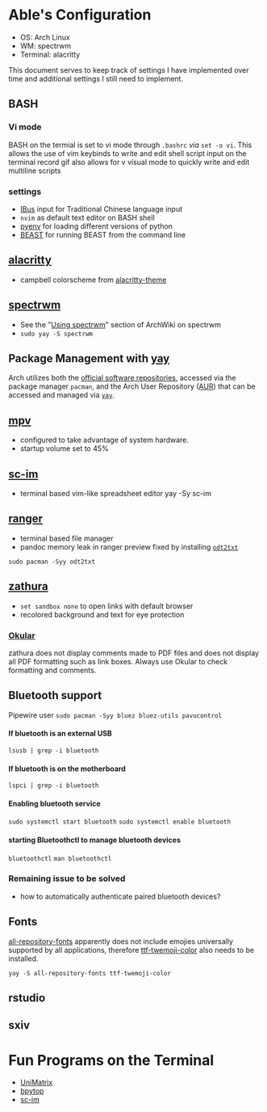 # Able's Configuration
- OS: Arch Linux
- WM: spectrwm
- Terminal: alacritty

This document serves to keep track of settings I have implemented over time and additional settings I still need to implement.

## BASH
### Vi mode
BASH on the termial is set to vi mode through `.bashrc` *via* `set -o vi`.
This allows the use of vim keybinds to write and edit shell script input on the terminal
record gif
also allows for v visual mode to quickly write and edit multiline scripts

### settings
- [IBus](https://wiki.archlinux.org/title/IBus) input for Traditional Chinese language input
- `nvim` as default text editor on BASH shell
- [pyenv](https://github.com/pyenv/pyenv) for loading different versions of python
- [BEAST](http://beast.community/install_on_unix) for running BEAST from the command line

## [alacritty](https://github.com/alacritty/alacritty)
- campbell colorscheme from [alacritty-theme](https://github.com/alacritty/alacritty-theme)

## [spectrwm](https://github.com/conformal/spectrwm)
- See the "[Using spectrwm](https://wiki.archlinux.org/title/Spectrwm)" section of ArchWiki on spectrwm 
- `sudo yay -S spectrwm`

## Package Management with [yay](https://github.com/Jguer/yay)
Arch utilizes both the [official software repositories](https://wiki.archlinux.org/title/Official_repositories), accessed via the package manager `pacman`, and the Arch User Repository ([AUR](https://wiki.archlinux.org/title/Arch_User_Repository)) that can be accessed and managed via [`yay`](https://wiki.archlinux.org/title/Arch_User_Repository).

## [mpv](https://github.com/mpv-player/mpv) 
- configured to take advantage of system hardware.
- startup volume set to 45%

## [sc-im](https://github.com/andmarti1424/sc-im)
- terminal based vim-like spreadsheet editor
yay -Sy sc-im

## [ranger](https://github.com/ranger/ranger) 
- terminal based file manager
- pandoc memory leak in ranger preview fixed by installing [`odt2txt`](https://man.archlinux.org/man/odt2txt.1.en)

`sudo pacman -Syy odt2txt`

## [zathura](https://github.com/pwmt/zathura)
- `set sandbox none` to open links with default browser
- recolored background and text for eye protection

### [Okular](https://github.com/KDE/okular)
zathura does not display comments made to PDF files and does not display all PDF formatting such as link boxes. 
Always use Okular to check formatting and comments.

## Bluetooth support
Pipewire user
`sudo pacman -Syy bluez bluez-utils pavucontrol`
#### If bluetooth is an external USB
`lsusb | grep -i bluetooth`
#### If bluetooth is on the motherboard
`lspci | grep -i bluetooth`
#### Enabling bluetooth service
`sudo systemctl start bluetooth`
`sudo systemctl enable bluetooth`
#### starting Bluetoothctl to manage bluetooth devices
`bluetoothctl`
`man bluetoothctl`

### Remaining issue to be solved
- how to automatically authenticate paired bluetooth devices?

## Fonts 
[all-repository-fonts](https://aur.archlinux.org/packages/all-repository-fonts)
apparently does not include emojies universally supported by all applications, therefore [ttf-twemoji-color](https://aur.archlinux.org/packages/ttf-twemoji-color) also needs to be installed.

```
yay -S all-repository-fonts ttf-twemoji-color
```

## rstudio

## sxiv

# Fun Programs on the Terminal
- [UniMatrix](https://github.com/will8211/unimatrix)
- [bpytop](https://github.com/aristocratos/bpytop)
- [sc-im](https://github.com/andmarti1424/sc-im)

